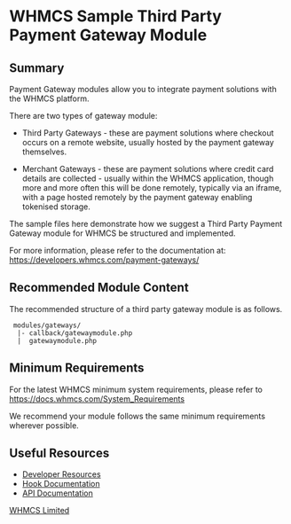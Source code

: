 # WHMCS Sample Third Party Payment Gateway Module #

## Summary ##

Payment Gateway modules allow you to integrate payment solutions with the WHMCS
platform.

There are two types of gateway module:

* Third Party Gateways - these are payment solutions where checkout occurs
on a remote website, usually hosted by the payment gateway themselves.

* Merchant Gateways - these are payment solutions where credit card details
are collected - usually within the WHMCS application, though more and more
often this will be done remotely, typically via an iframe, with a page hosted
remotely by the payment gateway enabling tokenised storage.

The sample files here demonstrate how we suggest a Third Party Payment Gateway
module for WHMCS be structured and implemented.

For more information, please refer to the documentation at:
https://developers.whmcs.com/payment-gateways/

## Recommended Module Content ##

The recommended structure of a third party gateway module is as follows.

```
 modules/gateways/
  |- callback/gatewaymodule.php
  |  gatewaymodule.php
```

## Minimum Requirements ##

For the latest WHMCS minimum system requirements, please refer to
https://docs.whmcs.com/System_Requirements

We recommend your module follows the same minimum requirements wherever
possible.

## Useful Resources
* [Developer Resources](https://developers.whmcs.com/)
* [Hook Documentation](https://developers.whmcs.com/hooks/)
* [API Documentation](https://developers.whmcs.com/api/)

[WHMCS Limited](https://www.whmcs.com)
